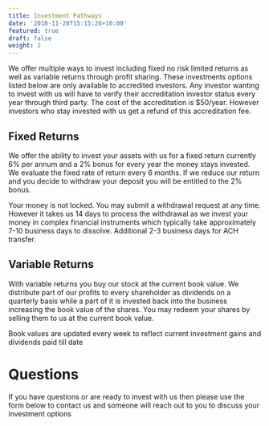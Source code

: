 ```yaml
---
title: Investment Pathways
date: '2018-11-28T15:15:26+10:00'
featured: true
draft: false
weight: 2
---
```

We offer multiple ways to invest including fixed no risk limited returns as well as variable returns through profit sharing.  These investments options listed below are only available to accredited investors. Any investor wanting to invest with us will have to verify their accreditation investor status every year through third party. The cost of the accreditation is $50/year. However investors who stay invested with us get a refund of this accreditation fee.

## Fixed Returns

We offer the ability to invest your assets with us for a fixed return currently 6% per annum and a 2% bonus for every year the money stays invested. We evaluate the fixed rate of return every 6 months. If we reduce our return and you decide to withdraw your deposit you will be entitled to the 2% bonus.

Your money is not locked. You may submit a withdrawal request at any time. However it takes us 14 days to process the withdrawal as we invest your money in complex financial instruments which typically take approximately 7-10 business days to dissolve. Additional 2-3 business days for ACH transfer.

## Variable Returns

With variable returns you buy our stock at the current book value. We distribute part of our profits to every shareholder as  dividends on a quarterly basis while a part of it is invested back into the business increasing the book value of the shares. You may redeem your shares by selling them to us at the current book value.

Book values are updated every week to reflect current investment gains and dividends paid till date

# Questions

If you have questions or are ready to invest with us then please use the form below to contact us and someone will reach out to you to discuss your investment options

